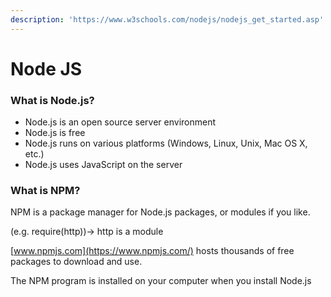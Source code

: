 ```yaml
---
description: 'https://www.w3schools.com/nodejs/nodejs_get_started.asp'
---
```


# Node JS



### What is Node.js?

* Node.js is an open source server environment
* Node.js is free
* Node.js runs on various platforms \(Windows, Linux, Unix, Mac OS X, etc.\)
* Node.js uses JavaScript on the server



### What is NPM?

NPM is a package manager for Node.js packages, or modules if you like.  

\(e.g. require\(http\)\)-&gt; http is a module

[www.npmjs.com](https://www.npmjs.com/) hosts thousands of free packages to download and use.

The NPM program is installed on your computer when you install Node.js  


